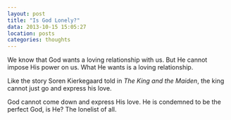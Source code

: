 ```yaml
---
layout: post
title: "Is God Lonely?"
data: 2013-10-15 15:05:27
location: posts
categories: thoughts
---
```


We know that God wants a loving relationship with us. But He cannot impose His power on us. What He wants is a loving relationship.

Like the story Soren Kierkegaard told in *The King and the Maiden*, the king cannot just go and express his love.

God cannot come down and express His love. He is condemned to be the perfect God, is He? The lonelist of all.

